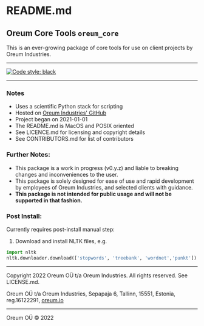 # README.md

## Oreum Core Tools `oreum_core`

This is an ever-growing package of core tools for use on client projects by
Oreum Industries.

---
[![Code style: black](https://img.shields.io/badge/code%20style-black-000000.svg)](https://github.com/psf/black)

---

### Notes

+ Uses a scientific Python stack for scripting
+ Hosted on
[Oreum Industries' GitHub](https://github.com/oreum-industries/oreum_core)
+ Project began on 2021-01-01
+ The README.md is MacOS and POSIX oriented
+ See LICENCE.md for licensing and copyright details
+ See CONTRIBUTORS.md for list of contributors

### Further Notes:

+ This package is a work in progress (v0.y.z) and liable to breaking changes
and inconveniences to the user.
+ This package is solely designed for ease of use and rapid development by
employees of Oreum Industries, and selected clients with guidance.
+ **This package is not intended for public usage and will not be supported 
in that fashion.**

### Post Install:

Currently requires post-install manual step:

1. Download and install NLTK files, e.g.

```python
import nltk
nltk.downloader.download(['stopwords', 'treebank', 'wordnet','punkt'])
```

---

Copyright 2022 Oreum OÜ t/a Oreum Industries. All rights reserved.
See LICENSE.md.

Oreum OÜ t/a Oreum Industries, Sepapaja 6, Tallinn, 15551, Estonia,
reg.16122291, [oreum.io](https://oreum.io)

---
Oreum OÜ &copy; 2022
